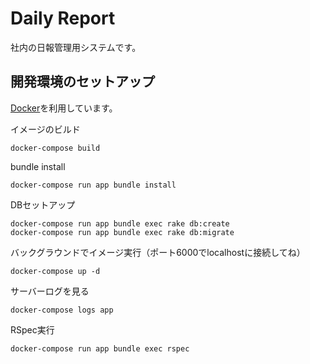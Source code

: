 # Daily Report

社内の日報管理用システムです。

## 開発環境のセットアップ

[Docker](https://www.docker.com/)を利用しています。

イメージのビルド
```
docker-compose build
```

bundle install
```
docker-compose run app bundle install
```

DBセットアップ
```
docker-compose run app bundle exec rake db:create
docker-compose run app bundle exec rake db:migrate
```

バックグラウンドでイメージ実行（ポート6000でlocalhostに接続してね）
```
docker-compose up -d
```

サーバーログを見る
```
docker-compose logs app
```

RSpec実行
```
docker-compose run app bundle exec rspec
```

